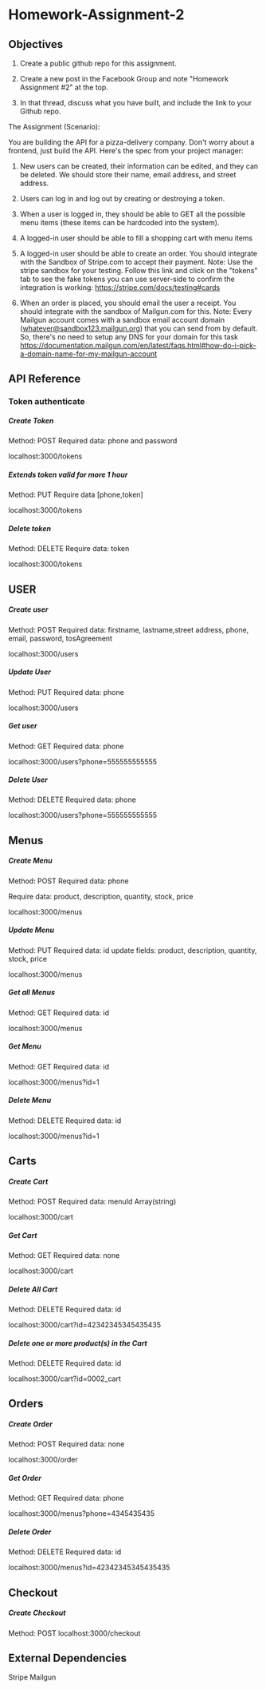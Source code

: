 
# Homework-Assignment-2

## Objectives


1. Create a public github repo for this assignment. 

2. Create a new post in the Facebook Group  and note "Homework Assignment #2" at the top.

3. In that thread, discuss what you have built, and include the link to your Github repo. 

The Assignment (Scenario):

You are building the API for a pizza-delivery company. Don't worry about a frontend, just build the API. Here's the spec from your project manager: 

1. New users can be created, their information can be edited, and they can be deleted. We should store their name, email address, and street address.

2. Users can log in and log out by creating or destroying a token.

3. When a user is logged in, they should be able to GET all the possible menu items (these items can be hardcoded into the system). 

4. A logged-in user should be able to fill a shopping cart with menu items

5. A logged-in user should be able to create an order. You should integrate with the Sandbox of Stripe.com to accept their payment. Note: Use the stripe sandbox for your testing. Follow this link and click on the "tokens" tab to see the fake tokens you can use server-side to confirm the integration is working: https://stripe.com/docs/testing#cards

6. When an order is placed, you should email the user a receipt. You should integrate with the sandbox of Mailgun.com for this. Note: Every Mailgun account comes with a sandbox email account domain (whatever@sandbox123.mailgun.org) that you can send from by default. So, there's no need to setup any DNS for your domain for this task https://documentation.mailgun.com/en/latest/faqs.html#how-do-i-pick-a-domain-name-for-my-mailgun-account



 ## API Reference

 ### Token authenticate

##### Create Token
Method: POST
Required data: phone and password

localhost:3000/tokens

##### Extends token valid for more 1 hour
Method: PUT
Require data [phone,token]

localhost:3000/tokens


##### Delete token
Method: DELETE
Require data: token

localhost:3000/tokens

## USER 

##### Create user
Method: POST
Required data: firstname, lastname,street address,  phone, email, password,  tosAgreement

localhost:3000/users


##### Update User
Method: PUT
Required data: phone

localhost:3000/users


##### Get user
Method: GET
Required data: phone

localhost:3000/users?phone=555555555555

##### Delete User
Method: DELETE
Required data: phone

localhost:3000/users?phone=555555555555


 ##  Menus 


##### Create Menu
Method: POST
Required data: phone

Require data: product, description, quantity, stock, price

localhost:3000/menus


##### Update Menu
Method: PUT
Required data: id
update fields: product, description, quantity, stock, price

localhost:3000/menus

##### Get all Menus
Method: GET
Required data: id

localhost:3000/menus


##### Get Menu
Method: GET
Required data: id

localhost:3000/menus?id=1

##### Delete Menu
Method: DELETE
Required data: id

localhost:3000/menus?id=1



## Carts 


##### Create Cart
Method: POST
Required data: menuId Array(string)

localhost:3000/cart


##### Get Cart
Method: GET
Required data: none

localhost:3000/cart

##### Delete All Cart
Method: DELETE
Required data: id

localhost:3000/cart?id=42342345345435435

##### Delete one or more product(s) in the Cart
Method: DELETE
Required data: id

localhost:3000/cart?id=0002_cart


##  Orders 


##### Create Order
Method: POST
Required data: none

localhost:3000/order

##### Get Order
Method: GET
Required data: phone

localhost:3000/menus?phone=4345435435

##### Delete Order
Method: DELETE
Required data: id

localhost:3000/menus?id=42342345345435435



##  Checkout 


##### Create Checkout
Method: POST
localhost:3000/checkout



## External Dependencies
Stripe
Mailgun
